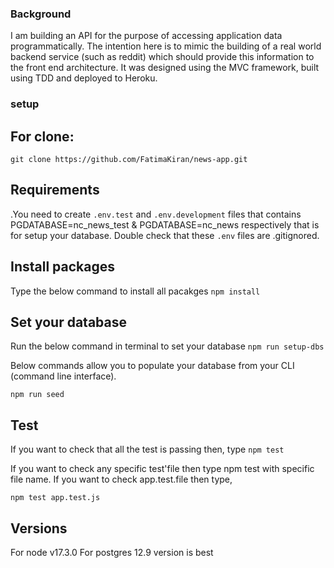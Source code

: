 ### Background
I am building an API for the purpose of accessing application data programmatically. The intention here is to mimic the building of a real world backend service (such as reddit) which should provide this information to the front end architecture.
It was designed using the MVC framework, built using TDD and deployed to Heroku.


### setup


## For clone:
 `git clone https://github.com/FatimaKiran/news-app.git`

## Requirements



.You need to create `.env.test` and `.env.development` files that contains PGDATABASE=nc_news_test & PGDATABASE=nc_news respectively that is for setup your database.
Double check that these `.env` files are .gitignored.



## Install packages

Type the below command to install all pacakges
`npm install`



## Set your database
Run the below command in terminal to set your database
`npm run setup-dbs`

Below commands allow you to populate your database from your CLI (command line interface).

`npm run seed`

## Test

If you want to check that all the test is passing then, type 
`npm test`


If you want to check any specific test'file then type npm test with specific file name. If you want to check app.test.file then type,

`npm test app.test.js`

## Versions

For node v17.3.0 
For postgres 12.9 
version is best
